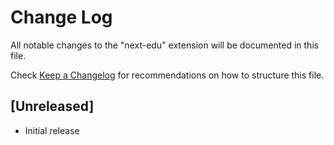 # Change Log

All notable changes to the "next-edu" extension will be documented in this file.

Check [Keep a Changelog](http://keepachangelog.com/) for recommendations on how to structure this file.

## [Unreleased]

- Initial release